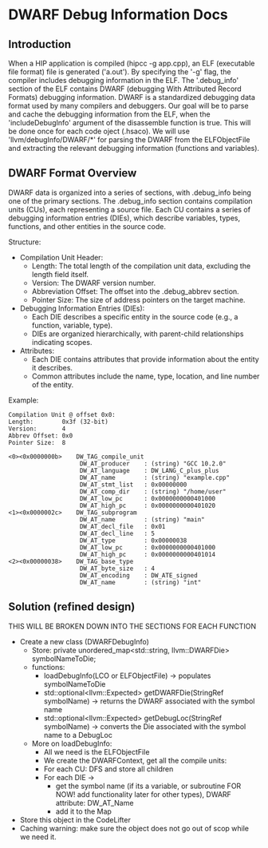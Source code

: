 # DWARF Debug Information Docs

## **Introduction**

When a HIP application is compiled (hipcc -g app.cpp), an ELF (executable file format) file is generated ('a.out'). By specifying the '-g' flag, the compiler includes debugging information in the ELF. The '.debug_info' section of the ELF contains DWARF (debugging With Attributed Record Formats) debugging information. DWARF is a standardized debugging data format used by many compilers and debuggers. Our goal will be to parse and cache the debugging information from the ELF, when the 'includeDebugInfo' argument of the disassemble function is true. This will be done once for each code oject (.hsaco). We will use 'llvm/debugInfo/DWARF/*' for parsing the DWARF from the ELFObjectFile and extracting the relevant debugging information (functions and variables).  

## **DWARF Format Overview**
DWARF data is organized into a series of sections, with .debug_info being one of the primary sections. The .debug_info section contains compilation units (CUs), each representing a source file. Each CU contains a series of debugging information entries (DIEs), which describe variables, types, functions, and other entities in the source code.

Structure:
  * Compilation Unit Header:
    *  Length: The total length of the compilation unit data, excluding the length field itself.
    * Version: The DWARF version number.
    * Abbreviation Offset: The offset into the .debug_abbrev section.
    * Pointer Size: The size of address pointers on the target machine.
  * Debugging Information Entries (DIEs):
    * Each DIE describes a specific entity in the source code (e.g., a function, variable, type).
    * DIEs are organized hierarchically, with parent-child relationships indicating scopes.
  * Attributes:
    * Each DIE contains attributes that provide information about the entity it describes.
    * Common attributes include the name, type, location, and line number of the entity.

Example:

    Compilation Unit @ offset 0x0:
    Length:        0x3f (32-bit)
    Version:       4
    Abbrev Offset: 0x0
    Pointer Size:  8

    <0><0x0000000b>    DW_TAG_compile_unit
                        DW_AT_producer    : (string) "GCC 10.2.0"
                        DW_AT_language    : DW_LANG_C_plus_plus
                        DW_AT_name        : (string) "example.cpp"
                        DW_AT_stmt_list   : 0x00000000
                        DW_AT_comp_dir    : (string) "/home/user"
                        DW_AT_low_pc      : 0x0000000000401000
                        DW_AT_high_pc     : 0x0000000000401020
    <1><0x0000002c>    DW_TAG_subprogram
                        DW_AT_name        : (string) "main"
                        DW_AT_decl_file   : 0x01
                        DW_AT_decl_line   : 5
                        DW_AT_type        : 0x00000038
                        DW_AT_low_pc      : 0x0000000000401000
                        DW_AT_high_pc     : 0x0000000000401014
    <2><0x00000038>    DW_TAG_base_type
                        DW_AT_byte_size   : 4
                        DW_AT_encoding    : DW_ATE_signed
                        DW_AT_name        : (string) "int"

## **Solution** (refined design)
THIS WILL BE BROKEN DOWN INTO THE SECTIONS FOR EACH FUNCTION
- Create a new class (DWARFDebugInfo)
    - Store: private unordered_map<std::string, llvm::DWARFDie> symbolNameToDie;
    - functions:
        - loadDebugInfo(LCO or ELFObjectFile<T>) -> populates symbolNameToDie
        - std::optional<llvm::Expected<DWARFDie>> getDWARFDie(StringRef symbolName) -> returns the DWARF associated with the symbol name
        - std::optional<llvm::Expected<DebugLoc>> getDebugLoc(StringRef symbolName) -> converts the Die associated with the symbol name to a DebugLoc
    - More on loadDebugInfo:
        - All we need is the ELFObjectFile
        - We create the DWARFContext, get all the compile units:
        - For each CU: DFS and store all children
        - For each DIE -> 
            - get the symbol name (if its a variable, or subroutine FOR NOW! add functionality later for other types), DWARF attribute: DW_AT_Name
            - add it to the Map
- Store this object in the CodeLifter
- Caching warning: make sure the object does not go out of scop while we need it.
